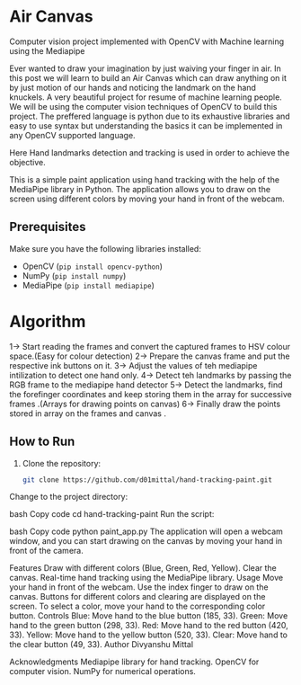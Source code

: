 # Air Canvas
Computer vision project implemented with OpenCV with Machine learning using the Mediapipe

Ever wanted to draw your imagination by just waiving your finger in air. In this post we will learn to build an Air Canvas which can draw anything on it by just motion of our hands and noticing the landmark on the hand knuckels. A very beautiful project for resume of machine learning people. We will be using the computer vision techniques of OpenCV to build this project. The preffered language is python due to its exhaustive libraries and easy to use syntax but understanding the basics it can be implemented in any OpenCV supported language.

Here Hand landmarks detection and tracking is used in order to achieve the objective.

This is a simple paint application using hand tracking with the help of the MediaPipe library in Python. The application allows you to draw on the screen using different colors by moving your hand in front of the webcam.

## Prerequisites

Make sure you have the following libraries installed:

- OpenCV (`pip install opencv-python`)
- NumPy (`pip install numpy`)
- MediaPipe (`pip install mediapipe`)

# Algorithm

1-> Start reading the frames and convert the captured frames to HSV colour space.(Easy for colour detection)
2-> Prepare the canvas frame and put the respective ink buttons on it.
3-> Adjust the values of teh mediapipe intilization to detect one hand only.
4-> Detect teh landmarks by passing the RGB frame to the mediapipe hand detector
5-> Detect the landmarks, find the forefinger coordinates and keep storing them in the array for successive frames .(Arrays for drawing points on canvas)
6-> Finally draw the points stored in array on the frames and canvas .

## How to Run

1. Clone the repository:

   ```bash
   git clone https://github.com/d01mittal/hand-tracking-paint.git
Change to the project directory:

bash
Copy code
cd hand-tracking-paint
Run the script:

bash
Copy code
python paint_app.py
The application will open a webcam window, and you can start drawing on the canvas by moving your hand in front of the camera.

Features
Draw with different colors (Blue, Green, Red, Yellow).
Clear the canvas.
Real-time hand tracking using the MediaPipe library.
Usage
Move your hand in front of the webcam.
Use the index finger to draw on the canvas.
Buttons for different colors and clearing are displayed on the screen.
To select a color, move your hand to the corresponding color button.
Controls
Blue: Move hand to the blue button (185, 33).
Green: Move hand to the green button (298, 33).
Red: Move hand to the red button (420, 33).
Yellow: Move hand to the yellow button (520, 33).
Clear: Move hand to the clear button (49, 33).
Author
Divyanshu Mittal

Acknowledgments
Mediapipe library for hand tracking.
OpenCV for computer vision.
NumPy for numerical operations.
